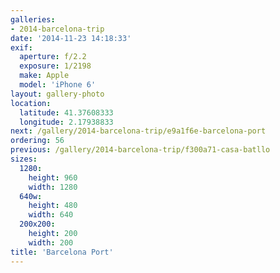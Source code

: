 ```yaml
---
galleries:
- 2014-barcelona-trip
date: '2014-11-23 14:18:33'
exif:
  aperture: f/2.2
  exposure: 1/2198
  make: Apple
  model: 'iPhone 6'
layout: gallery-photo
location:
  latitude: 41.37608333
  longitude: 2.17938833
next: /gallery/2014-barcelona-trip/e9a1f6e-barcelona-port
ordering: 56
previous: /gallery/2014-barcelona-trip/f300a71-casa-batllo
sizes:
  1280:
    height: 960
    width: 1280
  640w:
    height: 480
    width: 640
  200x200:
    height: 200
    width: 200
title: 'Barcelona Port'
---
```

